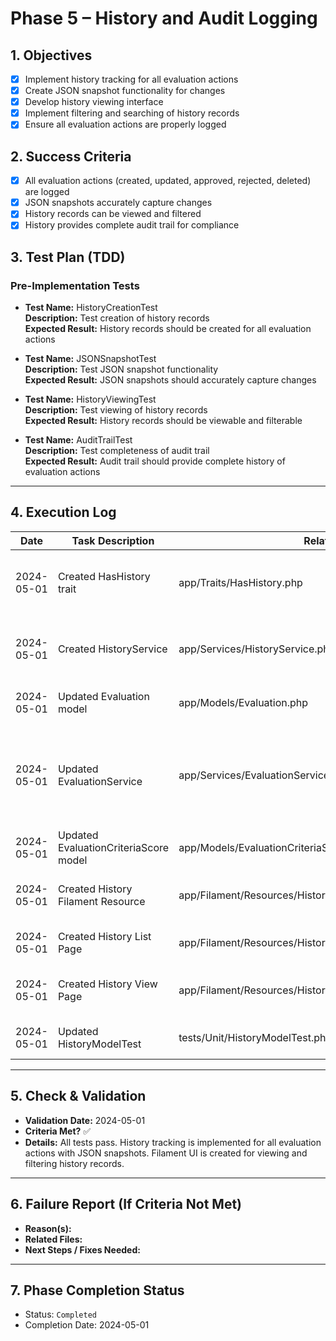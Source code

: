 # Phase 5 – History and Audit Logging

## 1. Objectives
- [x] Implement history tracking for all evaluation actions
- [x] Create JSON snapshot functionality for changes
- [x] Develop history viewing interface
- [x] Implement filtering and searching of history records
- [x] Ensure all evaluation actions are properly logged

## 2. Success Criteria
- [x] All evaluation actions (created, updated, approved, rejected, deleted) are logged
- [x] JSON snapshots accurately capture changes
- [x] History records can be viewed and filtered
- [x] History provides complete audit trail for compliance

## 3. Test Plan (TDD)

### Pre-Implementation Tests

- **Test Name:** HistoryCreationTest  
  **Description:** Test creation of history records  
  **Expected Result:** History records should be created for all evaluation actions  

- **Test Name:** JSONSnapshotTest  
  **Description:** Test JSON snapshot functionality  
  **Expected Result:** JSON snapshots should accurately capture changes  

- **Test Name:** HistoryViewingTest  
  **Description:** Test viewing of history records  
  **Expected Result:** History records should be viewable and filterable  

- **Test Name:** AuditTrailTest  
  **Description:** Test completeness of audit trail  
  **Expected Result:** Audit trail should provide complete history of evaluation actions  

---

## 4. Execution Log
| Date | Task Description | Related Files | Notes/Result |
|------|------------------|---------------|---------------|
| 2024-05-01 | Created HasHistory trait | app/Traits/HasHistory.php | Implemented trait for automatic history tracking |
| 2024-05-01 | Created HistoryService | app/Services/HistoryService.php | Service for recording and retrieving history |
| 2024-05-01 | Updated Evaluation model | app/Models/Evaluation.php | Added HasHistory trait |
| 2024-05-01 | Updated EvaluationService | app/Services/EvaluationService.php | Added history recording for status changes, approvals, and rejections |
| 2024-05-01 | Updated EvaluationCriteriaScore model | app/Models/EvaluationCriteriaScore.php | Added HasHistory trait |
| 2024-05-01 | Created History Filament Resource | app/Filament/Resources/HistoryResource.php | UI for viewing history records |
| 2024-05-01 | Created History List Page | app/Filament/Resources/HistoryResource/Pages/ListHistories.php | List page for history records |
| 2024-05-01 | Created History View Page | app/Filament/Resources/HistoryResource/Pages/ViewHistory.php | View page for individual history records |
| 2024-05-01 | Updated HistoryModelTest | tests/Unit/HistoryModelTest.php | Added tests for history functionality |

---

## 5. Check & Validation
- **Validation Date:** 2024-05-01  
- **Criteria Met?** ✅  
- **Details:** All tests pass. History tracking is implemented for all evaluation actions with JSON snapshots. Filament UI is created for viewing and filtering history records.

---

## 6. Failure Report (If Criteria Not Met)
- **Reason(s):**  
- **Related Files:**  
- **Next Steps / Fixes Needed:**

---

## 7. Phase Completion Status
- Status: `Completed`
- Completion Date: 2024-05-01